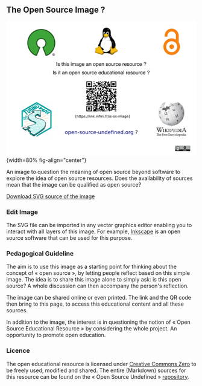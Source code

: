 ## The Open Source Image ?

![](image.png){width=80% fig-align="center"}

An image to question the meaning of open source beyond software to explore the idea of open source resources.
Does the availability of sources mean that the image can be qualified as open source?

<a download="image-source.svg" href="./image.svg">
    Download SVG source of the image
</a>

### Edit Image

The SVG file can be imported in any vector graphics editor enabling you to interact with all layers of this image.
For example, [Inkscape](https://inkscape.org/) is an open source software that can be used for this purpose.

### Pedagogical Guideline

The aim is to use this image as a starting point for thinking about the concept of « open source », by letting people
reflect based on this simple image. The idea is to share this image alone to simply ask: is this open
source? A whole discussion can then accompany the person's reflection.

The image can be shared online or even printed. The link and the QR code then bring to this page, to access this
educational content and all these sources.

In addition to the image, the interest is in questioning the notion of « Open Source Educational Resource » by considering
the whole project. An opportunity to promote open education.

### Licence

The open educational resource is licensed under [Creative Commons Zero](https://creativecommons.org/publicdomain/zero/1.0/) to be
freely used, modified and shared. The entire (Markdown) sources for this resource can be found on the « Open Source Undefined »
[repository](https://github.com/Open-Models/Open-Source-Undefined).
